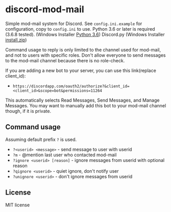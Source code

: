 # discord-mod-mail

Simple mod-mail system for Discord. See `config.ini.example` for configuration, copy to `config.ini` to use. Python 3.6 or later is required (3.6.8 tested). (Windows Installer [Python 3.6](https://www.python.org/ftp/python/3.6.8/python-3.6.8-amd64.exe))
Discord.py (Windows Installer [install.zip](https://github.com/ihaveamac/discord-mod-mail/files/3194972/install.zip))

Command usage to reply is only limited to the channel used for mod-mail, and not to users with specific roles. Don't allow everyone to send messages to the mod-mail channel because there is no role-check.

If you are adding a new bot to your server, you can use this link(replace client_id):
* `https://discordapp.com/oauth2/authorize?&client_id=<client_id>&scope=bot&permissions=11264`

This automatically selects Read Messages, Send Messages, and Manage Messages. You may want to manually add this bot to your mod-mail channel though, if it is private.

## Command usage
Assuming default prefix `?` is used.
* `?<userid> <message>` - send message to user with userid
* `?m` - @mention last user who contacted mod-mail
* `?ignore <userid> [reason]` - ignore messages from userid with optional reason
* `?qignore <userid>` - quiet ignore, don't notify user
* `?unignore <userid>` - don't ignore messages from userid

## License
MIT license
